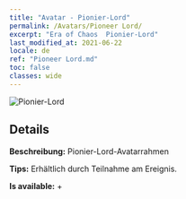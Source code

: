 ```yaml
---
title: "Avatar - Pionier-Lord"
permalink: /Avatars/Pioneer Lord/
excerpt: "Era of Chaos  Pionier-Lord"
last_modified_at: 2021-06-22
locale: de
ref: "Pioneer Lord.md"
toc: false
classes: wide
---
```

 ![Pionier-Lord](/images/a/avatarFrame_33.png)

## Details

 **Beschreibung:** Pionier-Lord-Avatarrahmen 

 **Tips:** Erhältlich durch Teilnahme am Ereignis. 

 **Is available:**  + 

